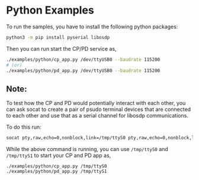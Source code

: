 # Python Examples

To run the samples, you have to install the following python packages:

```sh
python3 -m pip install pyserial libosdp
```

Then you can run start the CP/PD service as,

```sh
./examples/python/cp_app.py /dev/ttyUSB0 --baudrate 115200
# (or)
./examples/python/pd_app.py /dev/ttyUSB0 --baudrate 115200
```

## Note:

To test how the CP and PD would potentially interact with each other, you can
ask socat to create a pair of psudo terminal devices that are connected to each
other and use that as a serial channel for libosdp communications.

To do this run:

```sh
socat pty,raw,echo=0,nonblock,link=/tmp/ttyS0 pty,raw,echo=0,nonblock,link=/tmp/ttyS1
```

While the above command is running, you can use `/tmp/ttyS0` and `/tmp/ttyS1` to
start your CP and PD app as,

```
./examples/python/cp_app.py /tmp/ttyS0
./examples/python/pd_app.py /tmp/ttyS1
```
